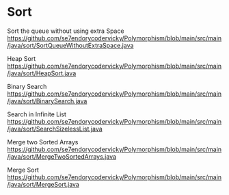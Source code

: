 # Sort

Sort the queue without using extra Space
https://github.com/se7endorycodervicky/Polymorphism/blob/main/src/main/java/sort/SortQueueWithoutExtraSpace.java

Heap Sort
https://github.com/se7endorycodervicky/Polymorphism/blob/main/src/main/java/sort/HeapSort.java

Binary Search  
https://github.com/se7endorycodervicky/Polymorphism/blob/main/src/main/java/sort/BinarySearch.java

Search in Infinite List
https://github.com/se7endorycodervicky/Polymorphism/blob/main/src/main/java/sort/SearchSizelessList.java

Merge two Sorted Arrays
https://github.com/se7endorycodervicky/Polymorphism/blob/main/src/main/java/sort/MergeTwoSortedArrays.java

Merge Sort
https://github.com/se7endorycodervicky/Polymorphism/blob/main/src/main/java/sort/MergeSort.java

